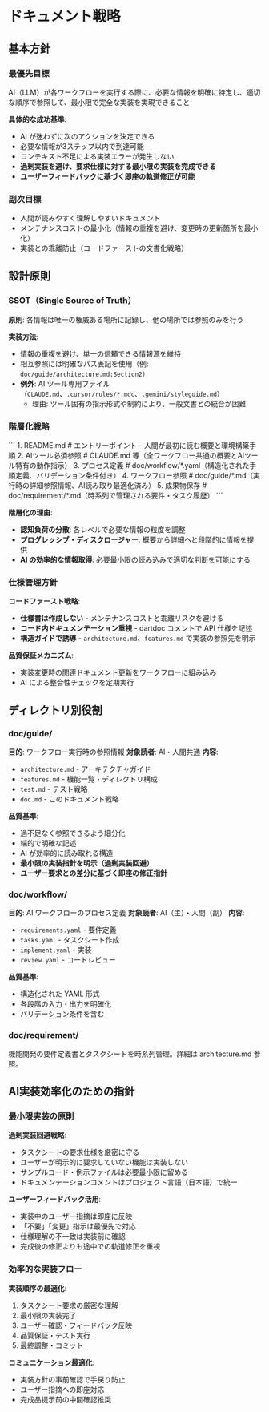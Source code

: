 # ドキュメント戦略

## 基本方針

### 最優先目標

<primary-goal>
AI（LLM）が各ワークフローを実行する際に、必要な情報を明確に特定し、適切な順序で参照して、最小限で完全な実装を実現できること
</primary-goal>

**具体的な成功基準**:
- AI が迷わずに次のアクションを決定できる
- 必要な情報が3ステップ以内で到達可能
- コンテキスト不足による実装エラーが発生しない
- **過剰実装を避け、要求仕様に対する最小限の実装を完成できる**
- **ユーザーフィードバックに基づく即座の軌道修正が可能**

### 副次目標

- 人間が読みやすく理解しやすいドキュメント
- メンテナンスコストの最小化（情報の重複を避け、変更時の更新箇所を最小化）
- 実装との乖離防止（コードファーストの文書化戦略）

## 設計原則

### SSOT（Single Source of Truth）

**原則**: 各情報は唯一の権威ある場所に記録し、他の場所では参照のみを行う

**実装方法**:
- 情報の重複を避け、単一の信頼できる情報源を維持
- 相互参照には明確なパス表記を使用（例: `doc/guide/architecture.md:Section2`）
- **例外**: AI ツール専用ファイル（`CLAUDE.md`、`.cursor/rules/*.mdc`、`.gemini/styleguide.md`）
  - 理由: ツール固有の指示形式や制約により、一般文書との統合が困難

### 階層化戦略

<document-hierarchy>
```
1. README.md         # エントリーポイント - 人間が最初に読む概要と環境構築手順
2. AIツール必須参照     # CLAUDE.md 等（全ワークフロー共通の概要とAIツール特有の動作指示）
3. プロセス定義        # doc/workflow/*.yaml（構造化された手順定義、バリデーション条件付き）
4. ワークフロー参照     # doc/guide/*.md（実行時の詳細参照情報、AI読み取り最適化済み）
5. 成果物保存         # doc/requirement/*.md（時系列で管理される要件・タスク履歴）
```
</document-hierarchy>

**階層化の理由**:
- **認知負荷の分散**: 各レベルで必要な情報の粒度を調整
- **プログレッシブ・ディスクロージャー**: 概要から詳細へと段階的に情報を提供
- **AI の効率的な情報取得**: 必要最小限の読み込みで適切な判断を可能にする

### 仕様管理方針

**コードファースト戦略**:
- **仕様書は作成しない** - メンテナンスコストと乖離リスクを避ける
- **コード内ドキュメンテーション重視** - dartdoc コメントで API 仕様を記述
- **構造ガイドで誘導** - `architecture.md`、`features.md` で実装の参照先を明示

**品質保証メカニズム**:
- 実装変更時の関連ドキュメント更新をワークフローに組み込み
- AI による整合性チェックを定期実行

## ディレクトリ別役割

### doc/guide/

**目的**: ワークフロー実行時の参照情報
**対象読者**: AI・人間共通
**内容**:

- `architecture.md` - アーキテクチャガイド
- `features.md` - 機能一覧・ディレクトリ構成
- `test.md` - テスト戦略
- `doc.md` - このドキュメント戦略

**品質基準**:

- 過不足なく参照できるよう細分化
- 端的で明確な記述
- AI が効率的に読み取れる構造
- **最小限の実装指針を明示（過剰実装回避）**
- **ユーザー要求との差分に基づく即座の修正指針**

### doc/workflow/

**目的**: AI ワークフローのプロセス定義
**対象読者**: AI（主）・人間（副）
**内容**:

- `requirements.yaml` - 要件定義
- `tasks.yaml` - タスクシート作成
- `implement.yaml` - 実装
- `review.yaml` - コードレビュー

**品質基準**:

- 構造化された YAML 形式
- 各段階の入力・出力を明確化
- バリデーション条件を含む

### doc/requirement/

機能開発の要件定義書とタスクシートを時系列管理。詳細は architecture.md 参照。

## AI実装効率化のための指針

### 最小限実装の原則

**過剰実装回避戦略**:
- タスクシートの要求仕様を厳密に守る
- ユーザーが明示的に要求していない機能は実装しない
- サンプルコード・例示ファイルは必要最小限に留める
- ドキュメンテーションコメントはプロジェクト言語（日本語）で統一

**ユーザーフィードバック活用**:
- 実装中のユーザー指摘は即座に反映
- 「不要」「変更」指示は最優先で対応
- 仕様理解の不一致は実装前に確認
- 完成後の修正よりも途中での軌道修正を重視

### 効率的な実装フロー

**実装順序の最適化**:
1. タスクシート要求の厳密な理解
2. 最小限の実装完了
3. ユーザー確認・フィードバック反映
4. 品質保証・テスト実行
5. 最終調整・コミット

**コミュニケーション最適化**:
- 実装方針の事前確認で手戻り防止
- ユーザー指摘への即座対応
- 完成品提示前の中間確認推奨
